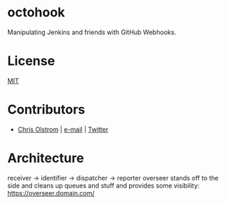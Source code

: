 # octohook

Manipulating Jenkins and friends with GitHub Webhooks.

# License
[MIT](https://tldrlegal.com/license/mit-license)

# Contributors
  * [Chris Olstrom](https://colstrom.github.io/) | [e-mail](mailto:chris@olstrom.com) | [Twitter](https://twitter.com/ChrisOlstrom)

# Architecture
receiver -> identifier -> dispatcher -> reporter
overseer stands off to the side and cleans up queues and stuff and provides some visibility: https://overseer.domain.com/

